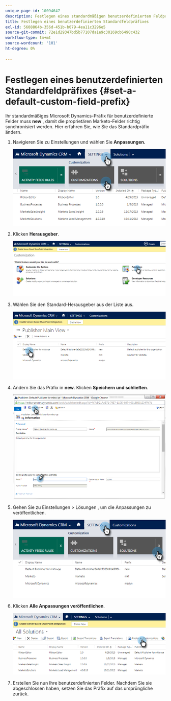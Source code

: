 ```yaml
---
unique-page-id: 10094647
description: Festlegen eines standardmäßigen benutzerdefinierten Feldpräfixes - Marketo Docs - Produktdokumentation
title: Festlegen eines benutzerdefinierten Standardfeldpräfixes
exl-id: 5608864b-356d-451b-b079-4ea11c3296e5
source-git-commit: 72e1d29347bd5b77107da1e9c30169cb6490c432
workflow-type: tm+mt
source-wordcount: '101'
ht-degree: 0%

---
```


# Festlegen eines benutzerdefinierten Standardfeldpräfixes {#set-a-default-custom-field-prefix}

Ihr standardmäßiges Microsoft Dynamics-Präfix für benutzerdefinierte Felder muss **new** , damit die proprietären Marketo-Felder richtig synchronisiert werden. Hier erfahren Sie, wie Sie das Standardpräfix ändern.

1. Navigieren Sie zu Einstellungen und wählen Sie **Anpassungen.**

   ![](assets/image2015-10-9-11-3a18-3a8.png)

1. Klicken **Herausgeber**.

   ![](assets/image2015-10-9-11-3a19-3a39.png)

1. Wählen Sie den Standard-Herausgeber aus der Liste aus.

   ![](assets/image2015-10-9-11-3a2-3a45.png)

1. Ändern Sie das Präfix in **new**. Klicken **Speichern und schließen**.

   ![](assets/image2015-10-9-11-3a9-3a17.png)

1. Gehen Sie zu Einstellungen > Lösungen , um die Anpassungen zu veröffentlichen.

   ![](assets/image2015-10-9-11-3a12-3a43.png)

1. Klicken **Alle Anpassungen veröffentlichen**.

   ![](assets/image2015-10-9-11-3a14-3a42.png)

1. Erstellen Sie nun Ihre benutzerdefinierten Felder. Nachdem Sie sie abgeschlossen haben, setzen Sie das Präfix auf das ursprüngliche zurück.
